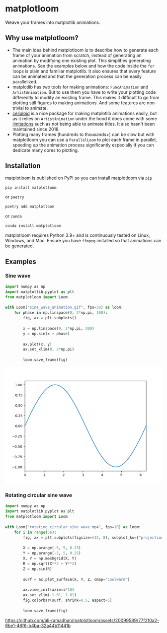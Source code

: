 # matplotloom

Weave your frames into matplotlib animations.

## Why use matplotloom?

* The main idea behind matplotloom is to describe how to generate each frame of your animation from scratch, instead of generating an animation by modifying one existing plot. This simplifies generating animations. See the examples below and how the code inside the `for` loops is plain and familiar matplotlib. It also ensures that every feature can be animated and that the generation process can be easily parallelized.
* matplotlib has two tools for making animations: `FuncAnimation` and `ArtistAnimation`. But to use them you have to write your plotting code differently to modify an existing frame. This makes it difficult to go from plotting still figures to making animations. And some features are non-trivial to animate.
* [celluloid](https://github.com/jwkvam/celluloid) is a nice package for making matplotlib animations easily, but as it relies on `ArtistAnimation` under the hood it does come with some [limitations](https://github.com/jwkvam/celluloid?tab=readme-ov-file#limitations) such as not being able to animate titles. It also hasn't been maintained since 2018.
* Plotting many frames (hundreds to thousands+) can be slow but with matplotloom you can use a `ParallelLoom` to plot each frame in parallel, speeding up the animation process significantly especially if you can dedicate many cores to plotting.

## Installation

matplotloom is published on PyPI so you can install matplotloom via `pip`

```bash
pip install matplotloom
```

or `poetry`

```bash
poetry add matplotloom
```

or `conda`

```bash
conda install matplotloom
```

matplotloom requires Python 3.9+ and is continuously tested on Linux, Windows, and Mac. Ensure you have `ffmpeg` installed so that animations can be generated.

## Examples

### Sine wave

```python
import numpy as np
import matplotlib.pyplot as plt
from matplotloom import Loom

with Loom("sine_wave_animation.gif", fps=30) as loom:
    for phase in np.linspace(0, 2*np.pi, 100):
        fig, ax = plt.subplots()

        x = np.linspace(0, 2*np.pi, 200)
        y = np.sin(x + phase)
        
        ax.plot(x, y)
        ax.set_xlim(0, 2*np.pi)
        
        loom.save_frame(fig)
```

![sine wave animation gif](examples/sine_wave.gif)

### Rotating circular sine wave

```python
import numpy as np
import matplotlib.pyplot as plt
from matplotloom import Loom

with Loom("rotating_circular_sine_wave.mp4", fps=10) as loom:
    for i in range(36):
        fig, ax = plt.subplots(figsize=(12, 8), subplot_kw={"projection": "3d"})
        
        X = np.arange(-5, 5, 0.25)
        Y = np.arange(-5, 5, 0.25)
        X, Y = np.meshgrid(X, Y)
        R = np.sqrt(X**2 + Y**2)
        Z = np.sin(R)
        
        surf = ax.plot_surface(X, Y, Z, cmap="coolwarm")
        
        ax.view_init(azim=i*10)
        ax.set_zlim(-1.01, 1.01)
        fig.colorbar(surf, shrink=0.5, aspect=5)

        loom.save_frame(fig)
```

https://github.com/ali-ramadhan/matplotloom/assets/20099589/77f2f0a2-6be1-46f6-b4ba-32a44b11441b
